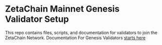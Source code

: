 # ZetaChain Mainnet Genesis Validator Setup

This repo contains files, scripts, and documentation for validators to join the ZetaChain Network.
Documentation For Genesis Validators [starts here](docs/create-gentx.md) 
